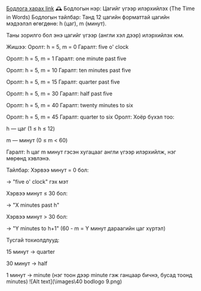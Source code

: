 <a href="https://www.hackerrank.com/challenges/the-time-in-words/problem?isFullScreen=true">Бодлога харах link</a>
🕰️ Бодлогын нэр: Цагийг үгээр илэрхийлэх (The Time in Words)
Бодлогын тайлбар:
Танд 12 цагийн форматтай цагийн мэдээлэл өгөгдөнө: h (цаг), m (минут).

Таны зорилго бол энэ цагийг үгээр (англи хэл дээр) илэрхийлэх юм.

Жишээ:
Оролт: h = 5, m = 0
Гаралт: five o' clock

Оролт: h = 5, m = 1
Гаралт: one minute past five

Оролт: h = 5, m = 10
Гаралт: ten minutes past five

Оролт: h = 5, m = 15
Гаралт: quarter past five

Оролт: h = 5, m = 30
Гаралт: half past five

Оролт: h = 5, m = 40
Гаралт: twenty minutes to six

Оролт: h = 5, m = 45
Гаралт: quarter to six
Оролт:
Хоёр бүхэл тоо:

h — цаг (1 ≤ h ≤ 12)

m — минут (0 ≤ m < 60)

Гаралт:
h цаг m минут гэсэн хугацааг англи үгээр илэрхийлж, нэг мөрөнд хэвлэнэ.

Тайлбар:
Хэрвээ минут = 0 бол:

→ "five o' clock" гэх мэт

Хэрвээ минут ≤ 30 бол:

→ "X minutes past h"

Хэрвээ минут > 30 бол:

→ "Y minutes to h+1" (60 - m = Y минут дараагийн цаг хүртэл)

Тусгай тохиолдлууд:

15 минут → quarter

30 минут → half

1 минут → minute (нэг тоон дээр minute гэж ганцаар бичнэ, бусад тоонд minutes)
![Alt text](\images\40 bodlogo 9.png)
